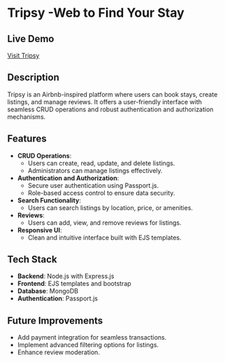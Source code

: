 # Tripsy -Web to Find Your Stay

## Live Demo
[Visit Tripsy](https://tripsy1-peach.vercel.app/)

## Description
Tripsy is an Airbnb-inspired platform where users can book stays, create listings, and manage reviews. It offers a user-friendly interface with seamless CRUD operations and robust authentication and authorization mechanisms.

## Features
- **CRUD Operations**: 
  - Users can create, read, update, and delete listings.
  - Administrators can manage listings effectively.
- **Authentication and Authorization**:
  - Secure user authentication using Passport.js.
  - Role-based access control to ensure data security.
- **Search Functionality**: 
  - Users can search listings by location, price, or amenities.
- **Reviews**: 
  - Users can add, view, and remove reviews for listings.
- **Responsive UI**: 
  - Clean and intuitive interface built with EJS templates.

## Tech Stack
- **Backend**: Node.js with Express.js
- **Frontend**: EJS templates and bootstrap
- **Database**: MongoDB
- **Authentication**: Passport.js


## Future Improvements
- Add payment integration for seamless transactions.
- Implement advanced filtering options for listings.
- Enhance review moderation.


